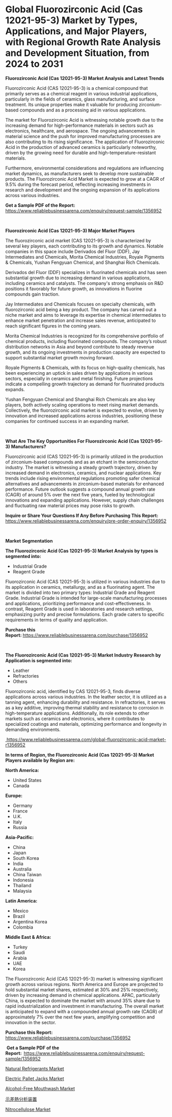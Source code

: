 <p><h1>Global Fluorozirconic Acid (Cas 12021-95-3) Market by Types, Applications, and Major Players, with Regional Growth Rate Analysis and Development Situation, from 2024 to 2031</h1></p><p><strong>Fluorozirconic Acid (Cas 12021-95-3) Market Analysis and Latest Trends</strong></p>
<p><p>Fluorozirconic Acid (CAS 12021-95-3) is a chemical compound that primarily serves as a chemical reagent in various industrial applications, particularly in the fields of ceramics, glass manufacturing, and surface treatment. Its unique properties make it valuable for producing zirconium-based compounds and as a processing aid in various applications.</p><p>The market for Fluorozirconic Acid is witnessing notable growth due to the increasing demand for high-performance materials in sectors such as electronics, healthcare, and aerospace. The ongoing advancements in material science and the push for improved manufacturing processes are also contributing to its rising significance. The application of Fluorozirconic Acid in the production of advanced ceramics is particularly noteworthy, driven by the growing need for durable and high-temperature-resistant materials.</p><p>Furthermore, environmental considerations and regulations are influencing market dynamics, as manufacturers seek to develop more sustainable products. The Fluorozirconic Acid Market is expected to grow at a CAGR of 9.5% during the forecast period, reflecting increasing investments in research and development and the ongoing expansion of its applications across various industries.</p></p>
<p><strong>Get a Sample PDF of the Report:&nbsp;</strong> <a href="https://www.reliablebusinessarena.com/enquiry/request-sample/1356952">https://www.reliablebusinessarena.com/enquiry/request-sample/1356952</a></p>
<p>&nbsp;</p>
<p><strong>Fluorozirconic Acid (Cas 12021-95-3) Major Market Players</strong></p>
<p><p>The fluorozirconic acid market (CAS 12021-95-3) is characterized by several key players, each contributing to its growth and dynamics. Notable companies in this space include Derivados del Fluor (DDF), Jay Intermediates and Chemicals, Morita Chemical Industries, Royale Pigments & Chemicals, Yushan Fengyuan Chemical, and Shanghai Rich Chemicals.</p><p>Derivados del Fluor (DDF) specializes in fluorinated chemicals and has seen substantial growth due to increasing demand in various applications, including ceramics and catalysts. The company's strong emphasis on R&D positions it favorably for future growth, as innovations in fluorine compounds gain traction.</p><p>Jay Intermediates and Chemicals focuses on specialty chemicals, with fluorozirconic acid being a key product. The company has carved out a niche market and aims to leverage its expertise in chemical intermediates to enhance market penetration and increase sales revenue, anticipated to reach significant figures in the coming years.</p><p>Morita Chemical Industries is recognized for its comprehensive portfolio of chemical products, including fluorinated compounds. The company’s robust distribution networks in Asia and beyond contribute to steady revenue growth, and its ongoing investments in production capacity are expected to support substantial market growth moving forward.</p><p>Royale Pigments & Chemicals, with its focus on high-quality chemicals, has been experiencing an uptick in sales driven by applications in various sectors, especially in ceramics and metal finishing. Future projections indicate a compelling growth trajectory as demand for fluorinated products expands.</p><p>Yushan Fengyuan Chemical and Shanghai Rich Chemicals are also key players, both actively scaling operations to meet rising market demands. Collectively, the fluorozirconic acid market is expected to evolve, driven by innovation and increased applications across industries, positioning these companies for continued success in an expanding market.</p></p>
<p>&nbsp;</p>
<p><strong>What Are The Key Opportunities For Fluorozirconic Acid (Cas 12021-95-3) Manufacturers?</strong></p>
<p><p>Fluorozirconic acid (CAS 12021-95-3) is primarily utilized in the production of zirconium-based compounds and as an etchant in the semiconductor industry. The market is witnessing a steady growth trajectory, driven by increased demand in electronics, ceramics, and nuclear applications. Key trends include rising environmental regulations promoting safer chemical alternatives and advancements in zirconium-based materials for enhanced performance. Future outlook suggests a compound annual growth rate (CAGR) of around 5% over the next five years, fueled by technological innovations and expanding applications. However, supply chain challenges and fluctuating raw material prices may pose risks to growth.</p></p>
<p><strong>Inquire or Share Your Questions If Any Before Purchasing This Report:</strong> <a href="https://www.reliablebusinessarena.com/enquiry/pre-order-enquiry/1356952">https://www.reliablebusinessarena.com/enquiry/pre-order-enquiry/1356952</a></p>
<p>&nbsp;</p>
<p><strong>Market Segmentation</strong></p>
<p><strong>The Fluorozirconic Acid (Cas 12021-95-3) Market Analysis by types is segmented into:</strong></p>
<p><ul><li>Industrial Grade</li><li>Reagent Grade</li></ul></p>
<p><p>Fluorozirconic Acid (CAS 12021-95-3) is utilized in various industries due to its application in ceramics, metallurgy, and as a fluorinating agent. The market is divided into two primary types: Industrial Grade and Reagent Grade. Industrial Grade is intended for large-scale manufacturing processes and applications, prioritizing performance and cost-effectiveness. In contrast, Reagent Grade is used in laboratories and research settings, emphasizing purity and precise formulations. Each grade caters to specific requirements in terms of quality and application.</p></p>
<p><strong>Purchase this Report:&nbsp;</strong><a href="https://www.reliablebusinessarena.com/purchase/1356952">https://www.reliablebusinessarena.com/purchase/1356952</a></p>
<p>&nbsp;</p>
<p><strong>The Fluorozirconic Acid (Cas 12021-95-3) Market Industry Research by Application is segmented into:</strong></p>
<p><ul><li>Leather</li><li>Refractories</li><li>Others</li></ul></p>
<p><p>Fluorozirconic acid, identified by CAS 12021-95-3, finds diverse applications across various industries. In the leather sector, it is utilized as a tanning agent, enhancing durability and resistance. In refractories, it serves as a key additive, improving thermal stability and resistance to corrosion in high-temperature applications. Additionally, its role extends to other markets such as ceramics and electronics, where it contributes to specialized coatings and materials, optimizing performance and longevity in demanding environments.</p></p>
<p><a href="https://www.reliablebusinessarena.com/global-fluorozirconic-acid-market-r1356952">&nbsp;https://www.reliablebusinessarena.com/global-fluorozirconic-acid-market-r1356952</a></p>
<p><strong>In terms of Region, the Fluorozirconic Acid (Cas 12021-95-3) Market Players available by Region are:</strong></p>
<p>
    <p> <strong> North America: </strong>
        <ul>
            <li>United States</li>
            <li>Canada</li>
        </ul>
        </p> 
    <p> <strong> Europe: </strong>
        <ul>
            <li>Germany</li>
            <li>France</li>
            <li>U.K.</li>
            <li>Italy</li>
            <li>Russia</li>
        </ul>
        </p> 
    <p> <strong> Asia-Pacific: </strong>
        <ul>
            <li>China</li>
            <li>Japan</li>
            <li>South Korea</li>
            <li>India</li>
            <li>Australia</li>
            <li>China Taiwan</li>
            <li>Indonesia</li>
            <li>Thailand</li>
            <li>Malaysia</li>
        </ul>
        </p> 
    <p> <strong> Latin America: </strong>
        <ul>
            <li>Mexico</li>
            <li>Brazil</li>
            <li>Argentina Korea</li>
            <li>Colombia</li>
        </ul>
        </p> 
    <p> <strong> Middle East & Africa: </strong>
        <ul>
            <li>Turkey</li>
            <li>Saudi</li>
            <li>Arabia</li>
            <li>UAE</li>
            <li>Korea</li>
        </ul>
    </p>
    </p>
<p><p>The Fluorozirconic Acid (CAS 12021-95-3) market is witnessing significant growth across various regions. North America and Europe are projected to hold substantial market shares, estimated at 30% and 25% respectively, driven by increasing demand in chemical applications. APAC, particularly China, is expected to dominate the market with around 35% share due to rapid industrialization and investment in manufacturing. The overall market is anticipated to expand with a compounded annual growth rate (CAGR) of approximately 7% over the next few years, amplifying competition and innovation in the sector.</p></p>
<p><strong>Purchase this Report: </strong><a href="https://www.reliablebusinessarena.com/purchase/1356952">https://www.reliablebusinessarena.com/purchase/1356952</a></p>
<p>&nbsp;<strong>Get a Sample PDF of the Report:&nbsp;&nbsp;</strong><a href="https://www.reliablebusinessarena.com/enquiry/request-sample/1356952">https://www.reliablebusinessarena.com/enquiry/request-sample/1356952</a></p>
<p><strong></strong></p>
<p><p><a href="https://issuu.com/reportprime-2/docs/natural-refrigerants-market-size-20_8ec7bbc0376ed0">Natural Refrigerants Market</a></p><p><a href="https://www.linkedin.com/pulse/electric-pallet-jacks-market-outlook-share-analysis-growth-vqeof?trackingId=z9NPH9CoQZuOhBsFsOS62Q%3D%3D">Electric Pallet Jacks Market</a></p><p><a href="https://github.com/luckyshygirl/Market-Research-Report-List-6/blob/main/alcohol-free-mouthwash-market.md">Alcohol-Free Mouthwash Market</a></p><p><a href="https://medium.com/@sheilabruen2023/differential-thermal-analyzers%E6%A5%AD%E7%95%8C%E4%BA%88%E6%B8%AC-%E5%B8%82%E5%A0%B4%E3%81%AE%E5%A4%89%E5%8C%96%E3%81%A8%E6%88%A6%E7%95%A5%E7%9A%84%E5%BF%85%E9%A0%88%E4%BA%8B%E9%A0%85-2024-2031-a241885791be">示差熱分析装置</a></p><p><a href="https://issuu.com/reportprime-2/docs/nitrocellulose-market-size-2030.ppt_b96f1d3e7ea06b">Nitrocellulose Market</a></p></p>